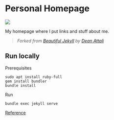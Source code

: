 # Personal Homepage

[![](https://img.shields.io/badge/Neat-indeed-green.svg)]()

My homepage where I put links and stuff about me.

> *Forked from [Beautiful Jekyll](https://github.com/daattali/beautiful-jekyll) by [Dean Attali](https://deanattali.com)*

## Run locally

Prerequisites
```
sudo apt install ruby-full
gem install bundler
bundle install
```

Run
```
bundle exec jekyll serve
```

[Reference](https://docs.github.com/en/pages/setting-up-a-github-pages-site-with-jekyll/testing-your-github-pages-site-locally-with-jekyll)